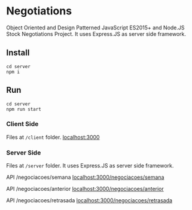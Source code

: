# Negotiations

Object Oriented and Design Patterned JavaScript ES2015+ and Node.JS Stock Negotiations Project. It uses Express.JS as server side framework.

## Install

```
cd server
npm i
```

## Run

```
cd server
npm run start
```

### Client Side

Files at `/client` folder.
[localhost:3000](http://localhost:3000)

### Server Side

Files at `/server` folder.
It uses Express.JS as server side framework.

API /negociacoes/semana [localhost:3000/negociacoes/semana](http://localhost:3000/negociacoes/semana)

API /negociacoes/anterior [localhost:3000/negociacoes/anterior](http://localhost:3000/negociacoes/anterior)

API /negociacoes/retrasada [localhost:3000/negociacoes/retrasada](http://localhost:3000/negociacoes/retrasada)
